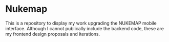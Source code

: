 # Nukemap
This is a repository to display my work upgrading the NUKEMAP mobile interface. Although I cannot publically include the backend code, these are my frontend design proposals and iterations. 

